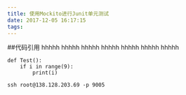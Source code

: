 ```yaml
---
title: 使用Mockito进行Junit单元测试
date: 2017-12-05 16:17:15
tags:
---
```

##代码引用
hhhhh
hhhhh
hhhhh
hhhhh
hhhhh
hhhhh
hhhhh
```
def Test():
    if i in range(9):
        print(i)
```

```
ssh root@138.128.203.69 -p 9005
```


